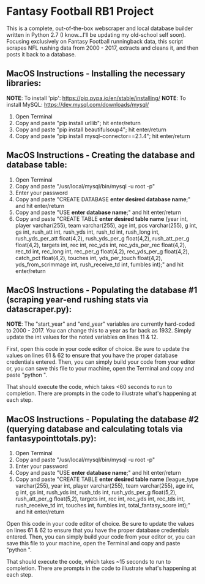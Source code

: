 # Fantasy Football RB1 Project

This is a complete, out-of-the-box webscraper and local database builder written in Python 2.7 (I know...I'll be updating my old-school self soon). Focusing exclusively on Fantasy Football runningback data, this script scrapes NFL rushing data from 2000 - 2017, extracts and cleans it, and then posts it back to a database.

## MacOS Instructions - Installing the necessary libraries:

**NOTE**: To install 'pip': https://pip.pypa.io/en/stable/installing/
**NOTE**: To install MySQL: https://dev.mysql.com/downloads/mysql/

1) Open Terminal
2) Copy and paste "pip install urllib"; hit enter/return
3) Copy and paste "pip install beautifulsoup4"; hit enter/return
4) Copy and paste "pip install mysql-connector==2.1.4"; hit enter/return

## MacOS Instructions - Creating the database and database table:

1) Open Terminal
2) Copy and paste "/usr/local/mysql/bin/mysql -u root -p"
3) Enter your password
4) Copy and paste "CREATE DATABASE **enter desired database name**;" and hit enter/return
5) Copy and paste "USE **enter database name**;" and hit enter/return
6) Copy and paste "CREATE TABLE **enter desired table name** (year int, player varchar(255), team varchar(255), age int, pos varchar(255), g int, gs int, rush_att int, rush_yds int, rush_td int, rush_long int, rush_yds_per_att float(4,2), rush_yds_per_g float(4,2), rush_att_per_g float(4,2), targets int, rec int, rec_yds int, rec_yds_per_rec float(4,2), rec_td int, rec_long int, rec_per_g float(4,2), rec_yds_per_g float(4,2), catch_pct float(4,2), touches int, yds_per_touch float(4,2), yds_from_scrimmage int, rush_receive_td int, fumbles int);" and hit enter/return
  
## MacOS Instructions - Populating the database #1 (scraping year-end rushing stats via datascraper.py):

**NOTE**: The "start_year" and "end_year" variables are currently hard-coded to 2000 - 2017. You can change this to a year as far back as 1932. Simply update the int values for the noted variables on lines 11 & 12.

First, open this code in your code editor of choice. Be sure to update the values on lines 61 & 62 to ensure that you have the proper database credentials entered. Then, you can simply build your code from your editor or, you can save this file to your machine, open the Terminal and copy and paste "python <file path for datascraper.py>".
  
That should execute the code, which takes <60 seconds to run to completion. There are prompts in the code to illustrate what's happening at each step.

## MacOS Instructions - Populating the database #2 (querying database and calculating totals via fantasypointtotals.py):

1) Open Terminal
2) Copy and paste "/usr/local/mysql/bin/mysql -u root -p"
3) Enter your password
4) Copy and paste "USE **enter database name**;" and hit enter/return
5) Copy and paste "CREATE TABLE **enter desired table name** (league_type varchar(255), year int, player varchar(255), team varchar(255), age int, g int, gs int, rush_yds int, rush_tds int, rush_yds_per_g float(5,2), rush_att_per_g float(5,2), targets int, rec int, rec_yds int, rec_tds int, rush_receive_td int, touches int, fumbles int, total_fantasy_score int);" and hit enter/return

Open this code in your code editor of choice. Be sure to update the values on lines 61 & 62 to ensure that you have the proper database credentials entered. Then, you can simply build your code from your editor or, you can save this file to your machine, open the Terminal and copy and paste "python <file path for datascraper.py>".
  
That should execute the code, which takes ~15 seconds to run to completion. There are prompts in the code to illustrate what's happening at each step.

